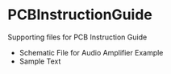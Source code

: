 # PCBInstructionGuide
Supporting files for PCB Instruction Guide
 - Schematic File for Audio Amplifier Example
 - Sample Text

